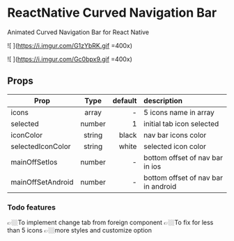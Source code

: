 
# ReactNative Curved Navigation Bar

Animated Curved Navigation Bar for React Native

![ ](https://i.imgur.com/G1zYbRK.gif =400x)

![ ](https://i.imgur.com/Gc0bpx9.gif =400x)


Props
---------

| Prop   |     Type      |  default | description
|----------|:------------:|------:|:------|
| icons |  array | - | 5 icons name in array
| selected |    number   |   1 | initial tab icon selected
| iconColor | string |   black | nav bar icons color
|selectedIconColor| string | white | selected icon color
|mainOffSetIos| number | - | bottom offset of nav bar in ios 
|mainOffSetAndroid |number | - | bottom offset of nav bar in android

### Todo features
👉🏼To implement change tab from foreign component
👉🏼To fix for less than 5 icons
👉🏼more styles and customize option

